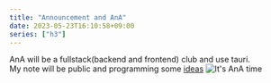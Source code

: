 ```yaml
---
title: "Announcement and AnA"
date: 2023-05-23T16:10:58+09:00
series: ["h3"]
---
```


AnA will be a fullstack(backend and frontend) club and use tauri.\
My note will be public and programming some [ideas](https://github.com/misilelab3/ideas)
![It's AnA time](/block_ana.jpg)


